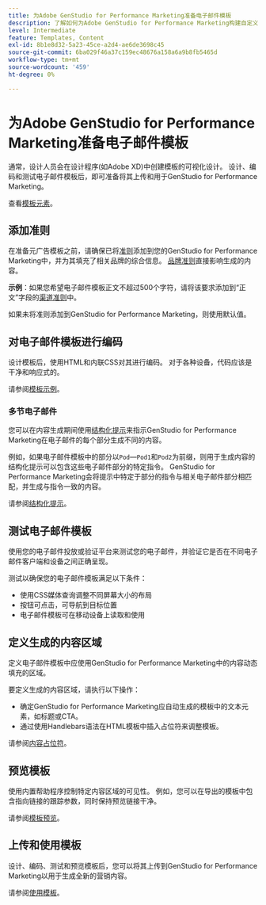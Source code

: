```yaml
---
title: 为Adobe GenStudio for Performance Marketing准备电子邮件模板
description: 了解如何为Adobe GenStudio for Performance Marketing构建自定义电子邮件模板。
level: Intermediate
feature: Templates, Content
exl-id: 8b1e8d32-5a23-45ce-a2d4-ae6de3698c45
source-git-commit: 6ba029f46a37c159ec48676a158a6a9b8fb5465d
workflow-type: tm+mt
source-wordcount: '459'
ht-degree: 0%

---
```


# 为Adobe GenStudio for Performance Marketing准备电子邮件模板

通常，设计人员会在设计程序(如Adobe XD)中创建模板的可视化设计。 设计、编码和测试电子邮件模板后，即可准备将其上传和用于GenStudio for Performance Marketing。

查看[模板元素](use-templates.md#template-elements)。

## 添加准则

在准备元广告模板之前，请确保已将[准则](/help/user-guide/guidelines/overview.md)添加到您的GenStudio for Performance Marketing中，并为其填充了相关品牌的综合信息。 [品牌准则](/help/user-guide/guidelines/brands.md)直接影响生成的内容。

**示例**：如果您希望电子邮件模板正文不超过500个字符，请将该要求添加到“正文”字段的[渠道准则](/help/user-guide/guidelines/brands.md#channel-guidelines)中。

如果未将准则添加到GenStudio for Performance Marketing，则使用默认值。

## 对电子邮件模板进行编码

设计模板后，使用HTML和内联CSS对其进行编码。 对于各种设备，代码应该是干净和响应式的。

请参阅[模板示例](/help/user-guide/content/customize-template.md#template-examples)。

### 多节电子邮件

您可以在内容生成期间使用[结构化提示](/help/user-guide/effective-prompts.md#structured-prompts)来指示GenStudio for Performance Marketing在电子邮件的每个部分生成不同的内容。

例如，如果电子邮件模板中的部分以`Pod`—`Pod1`和`Pod2`为前缀，则用于生成内容的结构化提示可以包含这些电子邮件部分的特定指令。 GenStudio for Performance Marketing会将提示中特定于部分的指令与相关电子邮件部分相匹配，并生成与指令一致的内容。

请参阅[结构化提示](/help/user-guide/effective-prompts.md#structured-prompts)。

## 测试电子邮件模板

使用您的电子邮件投放或验证平台来测试您的电子邮件，并验证它是否在不同电子邮件客户端和设备之间正确呈现。

测试以确保您的电子邮件模板满足以下条件：

* 使用CSS媒体查询调整不同屏幕大小的布局
* 按钮可点击，可导航到目标位置
* 电子邮件模板可在移动设备上读取和使用

## 定义生成的内容区域

定义电子邮件模板中应使用GenStudio for Performance Marketing中的内容动态填充的区域。

要定义生成的内容区域，请执行以下操作：

* 确定GenStudio for Performance Marketing应自动生成的模板中的文本元素，如标题或CTA。
* 通过使用Handlebars语法在HTML模板中插入占位符来调整模板。

请参阅[内容占位符](/help/user-guide/content/customize-template.md#content-placeholders)。

## 预览模板

使用内置帮助程序控制特定内容区域的可见性。 例如，您可以在导出的模板中包含指向链接的跟踪参数，同时保持预览链接干净。

请参阅[模板预览](/help/user-guide/content/customize-template.md#template-preview)。

## 上传和使用模板

设计、编码、测试和预览模板后，您可以将其上传到GenStudio for Performance Marketing以用于生成全新的营销内容。

请参阅[使用模板](use-templates.md)。
